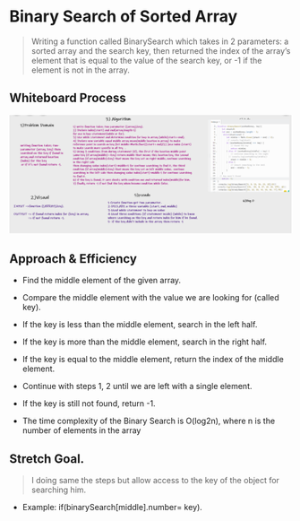 # Binary Search of Sorted Array

> Writing a function called BinarySearch which takes in 2 parameters: a sorted array and the search key, then returned the index of the array’s element that is equal to the value of the search key, or -1 if the element is not in the array.

## Whiteboard Process

![array-binary-search](array-binary-search.png)

## Approach & Efficiency

- Find the middle element of the given array.
- Compare the middle element with the value we are looking for (called key).
- If the key is less than the middle element, search in the left half.
- If the key is more than the middle element, search in the right half.
- If the key is equal to the middle element, return the index of the middle element.
- Continue with steps 1, 2 until we are left with a single element.
- If the key is still not found, return -1.

- The time complexity of the Binary Search is O(log2n), where n is the number of elements in the array

## Stretch Goal.

 >I doing same the steps but allow access to the key of the object for searching him.

- Example: if(binarySearch[middle].number= key).
